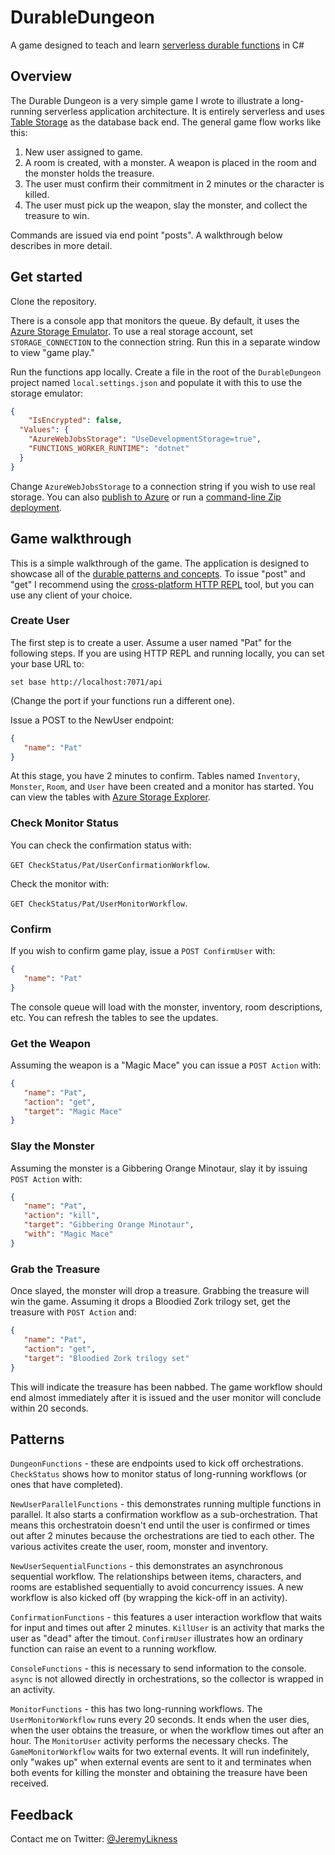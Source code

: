 # DurableDungeon
A game designed to teach and learn [serverless durable functions](https://jlik.me/e9m) in C#

## Overview
The Durable Dungeon is a very simple game I wrote to illustrate a long-running serverless application architecture. It is entirely serverless and uses [Table Storage](https://jlik.me/fbd) as the database back end. The general game flow works like this:

1. New user assigned to game. 
2. A room is created, with a monster. A weapon is placed in the room and the monster holds the treasure.
3. The user must confirm their commitment in 2 minutes or the character is killed. 
4. The user must pick up the weapon, slay the monster, and collect the treasure to win.

Commands are issued via end point "posts". A walkthrough below describes in more detail.

## Get started
Clone the repository. 

There is a console app that monitors the queue. By default, it uses the [Azure Storage Emulator](https://jlik.me/e9i). To use a real storage account, set `STORAGE_CONNECTION` to the connection string. Run this in a separate window to view "game play." 

Run the functions app locally. Create a file in the root of the `DurableDungeon` project named `local.settings.json` and populate it with this to use the storage emulator:

```json
{
    "IsEncrypted": false,
  "Values": {
    "AzureWebJobsStorage": "UseDevelopmentStorage=true",
    "FUNCTIONS_WORKER_RUNTIME": "dotnet"
  }
}
```

Change `AzureWebJobsStorage` to a connection string if you wish to use real storage. You can also [publish to Azure](https://jlik.me/e9k) or run a [command-line Zip deployment](https://jlik.me/e9l).

## Game walkthrough 

This is a simple walkthrough of the game. The application is designed to showcase all of the [durable patterns and concepts](https://jlik.me/e9n). To issue "post" and "get" I recommend using the [cross-platform HTTP REPL](https://www.hanselman.com/blog/ACommandlineREPLForRESTfulHTTPServices.aspx) tool, but you can use any client of your choice.

### Create User

The first step is to create a user. Assume a user named "Pat" for the following steps. If you are using HTTP REPL and running locally, you can set your base URL to:

`set base http://localhost:7071/api` 

(Change the port if your functions run a different one). 

Issue a POST to the NewUser endpoint:

```json
{
   "name": "Pat" 
}
```

At this stage, you have 2 minutes to confirm. Tables named `Inventory`, `Monster`, `Room`, and `User` have been created and a monitor has started. You can view the tables with [Azure Storage Explorer](https://jlik.me/e9o).

### Check Monitor Status

You can check the confirmation status with: 

`GET CheckStatus/Pat/UserConfirmationWorkflow`. 

Check the monitor with: 

`GET CheckStatus/Pat/UserMonitorWorkflow`.

### Confirm 

If you wish to confirm game play, issue a `POST ConfirmUser` with:

```json
{
   "name": "Pat"
}
```

The console queue will load with the monster, inventory, room descriptions, etc. You can refresh the tables to see the updates. 

### Get the Weapon 

Assuming the weapon is a "Magic Mace" you can issue a `POST Action` with:

```json
{
   "name": "Pat",
   "action": "get",
   "target": "Magic Mace"
}
```

### Slay the Monster

Assuming the monster is a Gibbering Orange Minotaur, slay it by issuing `POST Action` with:

```json
{
   "name": "Pat",
   "action": "kill",
   "target": "Gibbering Orange Minotaur",
   "with": "Magic Mace"
}
```

### Grab the Treasure 

Once slayed, the monster will drop a treasure. Grabbing the treasure will win the game. Assuming it drops a Bloodied Zork trilogy set, get the treasure with `POST Action` and:

```json
{
   "name": "Pat",
   "action": "get",
   "target": "Bloodied Zork trilogy set"
}
```

This will indicate the treasure has been nabbed. The game workflow should end almost immediately after it is issued and the user monitor will conclude within 20 seconds.

## Patterns

`DungeonFunctions` - these are endpoints used to kick off orchestrations. `CheckStatus` shows how to monitor status of long-running workflows (or ones that have completed).

`NewUserParallelFunctions` - this demonstrates running multiple functions in parallel. It also starts a confirmation workflow as a sub-orchestration. That means this orchestratoin doesn't end until the user is confirmed or times out after 2 minutes because the orchestrations are tied to each other. The various activites create the user, room, monster and inventory.

`NewUserSequentialFunctions` - this demonstrates an asynchronous sequential workflow. The relationships between items, characters, and rooms are established sequentially to avoid concurrency issues. A new workflow is also kicked off (by wrapping the kick-off in an activity). 

`ConfirmationFunctions` - this features a user interaction workflow that waits for input and times out after 2 minutes. `KillUser` is an activity that marks the user as "dead" after the timout. `ConfirmUser` illustrates how an ordinary function can raise an event to a running workflow.

`ConsoleFunctions` - this is necessary to send information to the console. `async` is not allowed directly in orchestrations, so the collector is wrapped in an activity.

`MonitorFunctions` - this has two long-running workflows. The `UserMonitorWorkflow` runs every 20 seconds. It ends when the user dies, when the user obtains the treasure, or when the workflow times out after an hour. The `MonitorUser` activity performs the necessary checks. The `GameMonitorWorkflow` waits for two external events. It will run indefinitely, only "wakes up" when external events are sent to it and terminates when both events for killing the monster and obtaining the treasure have been received.

## Feedback

Contact me on Twitter: [@JeremyLikness](https://twitter.com/JeremyLikness)
